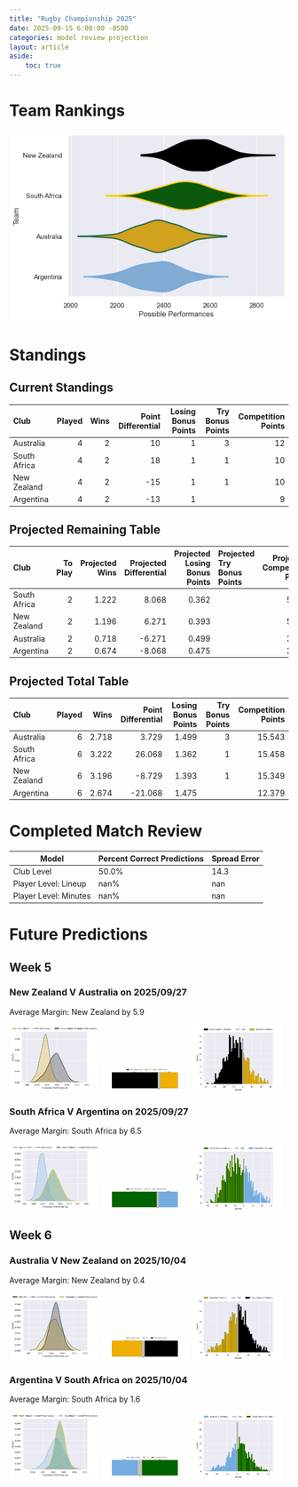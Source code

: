 ```yaml
---  
title: "Rugby Championship 2025"  
date: 2025-09-15 6:00:00 -0500  
categories: model review projection  
layout: article  
aside:  
    toc: true  
---
```

# Team Rankings


![Club Rankings](plots/rankings_Rugby_Championship_2025.png)
# Standings

## Current Standings


| Club         |   Played |   Wins |   Point Differential |   Losing Bonus Points |   Try Bonus Points |   Competition Points |
|:-------------|---------:|-------:|---------------------:|----------------------:|-------------------:|---------------------:|
| Australia    |        4 |      2 |                   10 |                     1 |                  3 |                   12 |
| South Africa |        4 |      2 |                   18 |                     1 |                  1 |                   10 |
| New Zealand  |        4 |      2 |                  -15 |                     1 |                  1 |                   10 |
| Argentina    |        4 |      2 |                  -13 |                     1 |                    |                    9 |



## Projected Remaining Table


| Club         |   To Play |   Projected Wins |   Projected Differential |   Projected Losing Bonus Points | Projected Try Bonus Points   |   Projected Competition Points |
|:-------------|----------:|-----------------:|-------------------------:|--------------------------------:|:-----------------------------|-------------------------------:|
| South Africa |         2 |            1.222 |                    8.068 |                           0.362 |                              |                          5.458 |
| New Zealand  |         2 |            1.196 |                    6.271 |                           0.393 |                              |                          5.349 |
| Australia    |         2 |            0.718 |                   -6.271 |                           0.499 |                              |                          3.543 |
| Argentina    |         2 |            0.674 |                   -8.068 |                           0.475 |                              |                          3.379 |



## Projected Total Table


| Club         |   Played |   Wins |   Point Differential |   Losing Bonus Points |   Try Bonus Points |   Competition Points |
|:-------------|---------:|-------:|---------------------:|----------------------:|-------------------:|---------------------:|
| Australia    |        6 |  2.718 |                3.729 |                 1.499 |                  3 |               15.543 |
| South Africa |        6 |  3.222 |               26.068 |                 1.362 |                  1 |               15.458 |
| New Zealand  |        6 |  3.196 |               -8.729 |                 1.393 |                  1 |               15.349 |
| Argentina    |        6 |  2.674 |              -21.068 |                 1.475 |                    |               12.379 |



# Completed Match Review


| Model | Percent Correct Predictions | Spread Error |
| ------ | ------ | ------ |
| Club Level | 50.0% | 14.3 |
| Player Level: Lineup | nan% | nan |
| Player Level: Minutes | nan% | nan |


# Future Predictions

## Week 5

### New Zealand V Australia on 2025/09/27


Average Margin: New Zealand by 5.9

<p float="left">
<img src="plots\2025-09-27-NewZealand_V_Australia_performances.png" width="32%" />
<img src="plots\2025-09-27-NewZealand_V_Australia_resultbar.png" width="32%" />
<img src="plots\2025-09-27-NewZealand_V_Australia_spreads.png" width="32%" />
</p>

### South Africa V Argentina on 2025/09/27


Average Margin: South Africa by 6.5

<p float="left">
<img src="plots\2025-09-27-SouthAfrica_V_Argentina_performances.png" width="32%" />
<img src="plots\2025-09-27-SouthAfrica_V_Argentina_resultbar.png" width="32%" />
<img src="plots\2025-09-27-SouthAfrica_V_Argentina_spreads.png" width="32%" />
</p>

## Week 6

### Australia V New Zealand on 2025/10/04


Average Margin: New Zealand by 0.4

<p float="left">
<img src="plots\2025-10-04-Australia_V_NewZealand_performances.png" width="32%" />
<img src="plots\2025-10-04-Australia_V_NewZealand_resultbar.png" width="32%" />
<img src="plots\2025-10-04-Australia_V_NewZealand_spreads.png" width="32%" />
</p>

### Argentina V South Africa on 2025/10/04


Average Margin: South Africa by 1.6

<p float="left">
<img src="plots\2025-10-04-Argentina_V_SouthAfrica_performances.png" width="32%" />
<img src="plots\2025-10-04-Argentina_V_SouthAfrica_resultbar.png" width="32%" />
<img src="plots\2025-10-04-Argentina_V_SouthAfrica_spreads.png" width="32%" />
</p>
